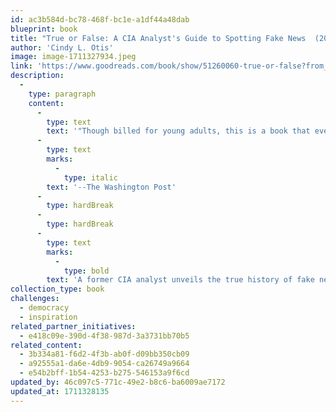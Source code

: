 ```yaml
---
id: ac3b584d-bc78-468f-bc1e-a1df44a48dab
blueprint: book
title: "True or False: A CIA Analyst's Guide to Spotting Fake News  (2020)"
author: 'Cindy L. Otis'
image: image-1711327934.jpeg
link: 'https://www.goodreads.com/book/show/51260060-true-or-false?from_search=true&from_srp=true&qid=Uyeh2kYUlv&rank=1'
description:
  -
    type: paragraph
    content:
      -
        type: text
        text: '"Though billed for young adults, this is a book that every adult should read." '
      -
        type: text
        marks:
          -
            type: italic
        text: '--The Washington Post'
      -
        type: hardBreak
      -
        type: hardBreak
      -
        type: text
        marks:
          -
            type: bold
        text: 'A former CIA analyst unveils the true history of fake news and gives readers tips on how to avoid falling victim to it in this highly designed informative YA nonfiction title.'
collection_type: book
challenges:
  - democracy
  - inspiration
related_partner_initiatives:
  - e418c09e-390d-4f38-987d-3a3731bb70b5
related_content:
  - 3b334a81-f6d2-4f3b-ab0f-d09bb350cb09
  - a92555a1-da6e-4db9-9054-ca26749a9664
  - e54b2bff-1b54-4253-b275-546153a9f6cd
updated_by: 46c097c5-771c-49e2-b8c6-ba6009ae7172
updated_at: 1711328135
---
```

